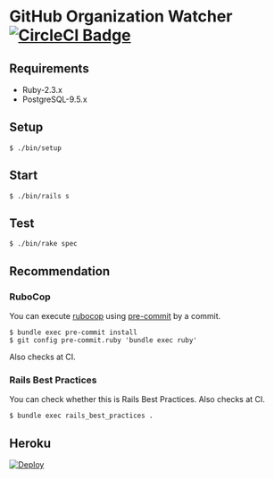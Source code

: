 # GitHub Organization Watcher [![CircleCI Badge][circleci-badge]][circleci-link]

## Requirements

* Ruby-2.3.x
* PostgreSQL-9.5.x

## Setup

    $ ./bin/setup

## Start

    $ ./bin/rails s

## Test

    $ ./bin/rake spec

## Recommendation

### RuboCop

You can execute [rubocop](https://rubygems.org/gems/rubocop) using [pre-commit](https://rubygems.org/gems/pre-commit) by a commit.

    $ bundle exec pre-commit install
    $ git config pre-commit.ruby 'bundle exec ruby'

Also checks at CI.

### Rails Best Practices

You can check whether this is Rails Best Practices. Also checks at CI.

    $ bundle exec rails_best_practices .

## Heroku

[![Deploy](https://www.herokucdn.com/deploy/button.svg)](https://heroku.com/deploy)

[circleci-badge]: https://circleci.com/gh/masutaka/github-organization-watcher/tree/master.svg?style=svg
[circleci-link]: https://circleci.com/gh/masutaka/github-organization-watcher/tree/master

